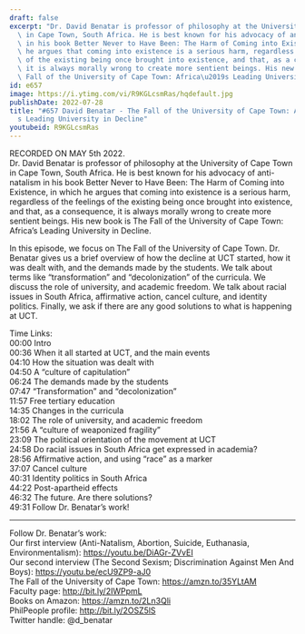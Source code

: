 ```yaml
---
draft: false
excerpt: "Dr. David Benatar is professor of philosophy at the University of Cape Town\
  \ in Cape Town, South Africa. He is best known for his advocacy of anti-natalism\
  \ in his book Better Never to Have Been: The Harm of Coming into Existence, in which\
  \ he argues that coming into existence is a serious harm, regardless of the feelings\
  \ of the existing being once brought into existence, and that, as a consequence,\
  \ it is always morally wrong to create more sentient beings. His new book is The\
  \ Fall of the University of Cape Town: Africa\u2019s Leading University in Decline."
id: e657
image: https://i.ytimg.com/vi/R9KGLcsmRas/hqdefault.jpg
publishDate: 2022-07-28
title: "#657 David Benatar - The Fall of the University of Cape Town: Africa\u2019\
  s Leading University in Decline"
youtubeid: R9KGLcsmRas
---
```

RECORDED ON MAY 5th 2022.  
Dr. David Benatar is professor of philosophy at the University of Cape Town in Cape Town, South Africa. He is best known for his advocacy of anti-natalism in his book Better Never to Have Been: The Harm of Coming into Existence, in which he argues that coming into existence is a serious harm, regardless of the feelings of the existing being once brought into existence, and that, as a consequence, it is always morally wrong to create more sentient beings. His new book is The Fall of the University of Cape Town: Africa’s Leading University in Decline.

In this episode, we focus on The Fall of the University of Cape Town. Dr. Benatar gives us a brief overview of how the decline at UCT started, how it was dealt with, and the demands made by the students. We talk about terms like “transformation” and “decolonization” of the curricula. We discuss the role of university, and academic freedom. We talk about racial issues in South Africa, affirmative action, cancel culture, and identity politics. Finally, we ask if there are any good solutions to what is happening at UCT.

Time Links:  
00:00 Intro  
00:36  When it all started at UCT, and the main events  
04:10  How the situation was dealt with  
04:50  A “culture of capitulation”  
06:24  The demands made by the students  
07:47  “Transformation” and “decolonization”  
11:57  Free tertiary education  
14:35  Changes in the curricula  
18:02  The role of university, and academic freedom  
21:56  A “culture of weaponized fragility”  
23:09  The political orientation of the movement at UCT  
24:58  Do racial issues in South Africa get expressed in academia?  
28:56  Affirmative action, and using “race” as a marker  
37:07  Cancel culture  
40:31  Identity politics in South Africa  
44:22  Post-apartheid effects  
46:32  The future. Are there solutions?  
49:31  Follow Dr. Benatar’s work!

---

Follow Dr. Benatar’s work:  
Our first interview (Anti-Natalism, Abortion, Suicide, Euthanasia, Environmentalism): https://youtu.be/DiAGr-ZVvEI  
Our second interview (The Second Sexism; Discrimination Against Men And Boys): https://youtu.be/ecU9ZP9-aJ0  
The Fall of the University of Cape Town: https://amzn.to/35YLtAM  
Faculty page: http://bit.ly/2IWPpmL  
Books on Amazon: https://amzn.to/2Ln3Qli  
PhilPeople profile: http://bit.ly/2OSZ5lS  
Twitter handle: @d_benatar
